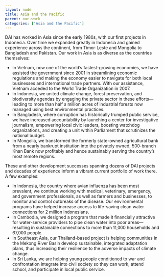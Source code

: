 ```yaml
---
layout: node
title: Asia and the Pacific
parent: our-work
categories: ['Asia and the Pacific']
---
```

DAI has worked in Asia since the early 1980s, with our first projects in Indonesia. Over time we expanded greatly in Indonesia and gained experience across the continent, from Timor-Leste and Mongolia to Bangladesh and Pakistan. Our work in Asia is as diverse as the countries themselves:

* In Vietnam, now one of the world’s fastest-growing economies, we have assisted the government since 2001 in streamlining economic regulations and making the economy easier to navigate for both local businesses and international trade partners. With our assistance, Vietnam acceded to the World Trade Organization in 2007.
* In Indonesia, we united climate change, forest preservation, and biodiversity agendas by engaging the private sector in these efforts—leading to more than half a million acres of industrial forests now managed using best environmental practices.
* In Bangladesh, where corruption has historically trumped public service, we have increased accountability by launching a center for investigative journalism, empowering local civic leaders, boosting watchdog organizations, and creating a unit within Parliament that scrutinizes the national budget.
* In Mongolia, we transformed the formerly state-owned agricultural bank from a nearly bankrupt institution into the privately owned, 500-branch Khan Bank now profitably and hence sustainably serving the country’s most remote regions.

These and other development successes spanning dozens of DAI projects and decades of experience inform a vibrant current portfolio of work there. A few examples:

* In Indonesia, the country where avian influenza has been most prevalent, we continue working with medical, veterinary, emergency, and government professionals, as well as farmers and businesses, to monitor and control outbreaks of the disease. Our environmental programs have helped increase access to life-saving clean water connections for 2 million Indonesians.
* In Cambodia, we designed a program that made it financially attractive for water-service providers to pipe clean water into poor areas—resulting in sustainable connections to more than 11,000 households and 67,000 people.
* In Southeast Asia, our Thailand-based project is helping communities in the Mekong River Basin develop sustainable, integrated adaptation plans, thus increasing their resilience to the adverse impacts of climate change.
* In Sri Lanka, we are helping young people conditioned to war and confrontation integrate into civil society so they can work, attend school, and participate in local public service.
